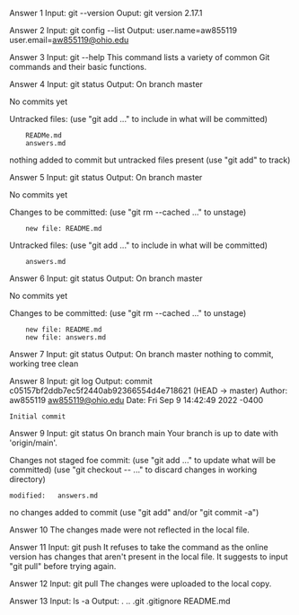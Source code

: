 Answer 1
Input: git --version
Ouput:
git version 2.17.1


Answer 2
Input: git config --list
Output:
user.name=aw855119
user.email=aw855119@ohio.edu


Answer 3
Input: git --help
This command lists a variety of common Git commands and their basic functions.


Answer 4
Input: git status
Output:
On branch master

No commits yet

Untracked files:
    (use "git add <file>..." to include in what will be committed)

        READMe.md
        answers.md

nothing added to commit but untracked files present (use "git add" to track)



Answer 5
Input: git status
Output:
On branch master

No commits yet

Changes to be committed:
    (use "git rm --cached <file>..." to unstage)

        new file: README.md

Untracked files:
    (use "git add <file>..." to include in what will be committed)

        answers.md



Answer 6
Input: git status
Output:
On branch master

No commits yet

Changes to be committed:
    (use "git rm --cached <file>..." to unstage)

        new file: README.md
        new file: answers.md



Answer 7
Input: git status
Output:
On branch master
nothing to commit, working tree clean


Answer 8
Input: git log
Output:
commit c05157bf2ddb7ec5f2440ab92366554d4e718621 (HEAD -> master)
Author: aw855119 <aw855119@ohio.edu>
Date: Fri Sep 9 14:42:49 2022 -0400

    Initial commit


Answer 9
Input: git status
On branch main
Your branch is up to date with 'origin/main'.

Changes not staged foe commit:
    (use "git add <file>..." to update what will be committed)
    (use "git checkout -- <file>..." to discard changes in working directory)

	modified:   answers.md

no changes added to commit (use "git add" and/or "git commit -a")


Answer 10
The changes made were not reflected in the local file.


Answer 11
Input: git push
It refuses to take the command as the online version has changes that aren't present in the local file. It suggests to input "git pull" before trying again.


Answer 12
Input: git pull
The changes were uploaded to the local copy.

Answer 13
Input: ls -a
Output:
. .. .git .gitignore README.md

